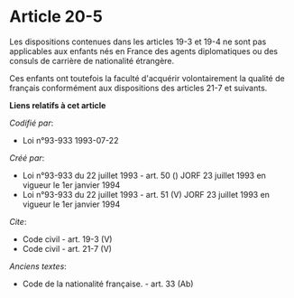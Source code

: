 # Article 20-5

Les dispositions contenues dans les articles 19-3 et 19-4 ne sont pas applicables aux enfants nés en France des agents
diplomatiques ou des consuls de carrière de nationalité étrangère. 

Ces enfants ont toutefois la faculté d'acquérir volontairement la qualité de français conformément aux dispositions des
articles 21-7 et suivants.

**Liens relatifs à cet article**

_Codifié par_:

  - Loi n°93-933 1993-07-22

_Créé par_:

  - Loi n°93-933 du 22 juillet 1993 - art. 50 () JORF 23 juillet 1993 en vigueur le 1er janvier 1994
  - Loi n°93-933 du 22 juillet 1993 - art. 51 (V) JORF 23 juillet 1993 en vigueur le 1er janvier 1994

_Cite_:

  - Code civil - art. 19-3 (V)
  - Code civil - art. 21-7 (V)

_Anciens textes_:

  - Code de la nationalité française. - art. 33 (Ab)
